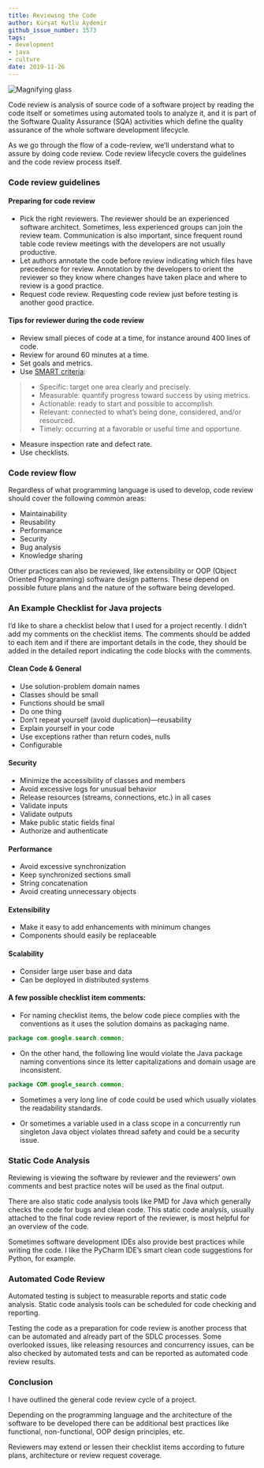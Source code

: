 ```yaml
---
title: Reviewing the Code
author: Kürşat Kutlu Aydemir
github_issue_number: 1573
tags:
- development
- java
- culture
date: 2019-11-26
---
```


![Magnifying glass](/blog/2019/11/reviewing-the-code/review_magnifier.png)

<!-- Photo from https://pixabay.com/illustrations/magnifying-glass-search-to-find-1019982/ -->

Code review is analysis of source code of a software project by reading the code itself or sometimes using automated tools to analyze it, and it is part of the Software Quality Assurance (SQA) activities which define the quality assurance of the whole software development lifecycle.

As we go through the flow of a code-review, we’ll understand what to assure by doing code review. Code review lifecycle covers the guidelines and the code review process itself.

### Code review guidelines

#### Preparing for code review

- Pick the right reviewers. The reviewer should be an experienced software architect. Sometimes, less experienced groups can join the review team. Communication is also important, since frequent round table code review meetings with the developers are not usually productive.
- Let authors annotate the code before review indicating which files have precedence for review. Annotation by the developers to orient the reviewer so they know where changes have taken place and where to review is a good practice.
- Request code review. Requesting code review just before testing is another good practice.

#### Tips for reviewer during the code review
- Review small pieces of code at a time, for instance around 400 lines of code.
- Review for around 60 minutes at a time.
- Set goals and metrics.
- Use [SMART criteria](https://en.wikipedia.org/wiki/SMART_criteria):

>- Specific: target one area clearly and precisely.
>- Measurable: quantify progress toward success by using metrics.
>- Actionable: ready to start and possible to accomplish.
>- Relevant: connected to what’s being done, considered, and/or resourced.
>- Timely: occurring at a favorable or useful time and opportune.

- Measure inspection rate and defect rate.
- Use checklists.

### Code review flow

Regardless of what programming language is used to develop, code review should cover the following common areas:

- Maintainability
- Reusability
- Performance
- Security
- Bug analysis
- Knowledge sharing

Other practices can also be reviewed, like extensibility or OOP (Object Oriented Programming) software design patterns. These depend on possible future plans and the nature of the software being developed.

### An Example Checklist for Java projects

I’d like to share a checklist below that I used for a project recently. I didn’t add my comments on the checklist items. The comments should be added to each item and if there are important details in the code, they should be added in the detailed report indicating the code blocks with the comments.

#### Clean Code & General

- Use solution-problem domain names
- Classes should be small
- Functions should be small
- Do one thing
- Don’t repeat yourself (avoid duplication)—reusability
- Explain yourself in your code
- Use exceptions rather than return codes, nulls
- Configurable

#### Security

- Minimize the accessibility of classes and members
- Avoid excessive logs for unusual behavior
- Release resources (streams, connections, etc.) in all cases
- Validate inputs
- Validate outputs
- Make public static fields final
- Authorize and authenticate

#### Performance

- Avoid excessive synchronization
- Keep synchronized sections small
- String concatenation
- Avoid creating unnecessary objects

#### Extensibility

- Make it easy to add enhancements with minimum changes
- Components should easily be replaceable

#### Scalability

- Consider large user base and data
- Can be deployed in distributed systems

#### A few possible checklist item comments:

- For naming checklist items, the below code piece complies with the conventions as it uses the solution domains as packaging name.

```java
package com.google.search.common;
```

- On the other hand, the following line would violate the Java package naming conventions since its letter capitalizations and domain usage are inconsistent.

```java
package COM.google_search.common;
```

- Sometimes a very long line of code could be used which usually violates the readability standards.

- Or sometimes a variable used in a class scope in a concurrently run singleton Java object violates thread safety and could be a security issue.

### Static Code Analysis

Reviewing is viewing the software by reviewer and the reviewers’ own comments and best practice notes will be used as the final output.

There are also static code analysis tools like PMD for Java which generally checks the code for bugs and clean code. This static code analysis, usually attached to the final code review report of the reviewer, is most helpful for an overview of the code.

Sometimes software development IDEs also provide best practices while writing the code. I like the PyCharm IDE’s smart clean code suggestions for Python, for example.

### Automated Code Review

Automated testing is subject to measurable reports and static code analysis. Static code analysis tools can be scheduled for code checking and reporting.

Testing the code as a preparation for code review is another process that can be automated and already part of the SDLC processes. Some overlooked issues, like releasing resources and concurrency issues, can be also checked by automated tests and can be reported as automated code review results.

### Conclusion

I have outlined the general code review cycle of a project.

Depending on the programming language and the architecture of the software to be developed there can be additional best practices like functional, non-functional, OOP design principles, etc.

Reviewers may extend or lessen their checklist items according to future plans, architecture or review request coverage.
